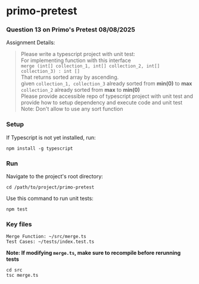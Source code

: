 # primo-pretest
### Question 13 on Primo's Pretest 08/08/2025
Assignment Details:
> Please write a typescript project with unit test:\
For implementing function with this interface\
```merge (int[] collection_1, int[] collection_2, int[] collection_3) : int []```\
That returns sorted array by ascending.\
given ```collection_1, collection_3``` already sorted from **min(0)** to **max**
```collection_2``` already sorted from **max** to **min(0)**\
Please provide accessible repo of typescript project with unit test
and provide how to setup dependency and execute code and unit test\
Note: Don't allow to use any sort function

### Setup
If Typescript is not yet installed, run:
```
npm install -g typescript
```

### Run
Navigate to the project's root directory:
```
cd /path/to/project/primo-pretest
```
Use this command to run unit tests:
```
npm test
```

### Key files
```
Merge Function: ~/src/merge.ts
Test Cases: ~/tests/index.test.ts
```
**Note: If modifying ```merge.ts```, make sure to recompile before rerunning tests**
```
cd src
tsc merge.ts
```